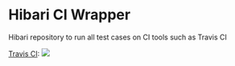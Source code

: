 # Hibari CI Wrapper

Hibari repository to run all test cases on CI tools such as Travis CI

[Travis CI](http://travis-ci.org/hibari/hibari-ci-wrapper):
![](https://travis-ci.org/hibari/hibari-ci-wrapper.svg?branch=master)
